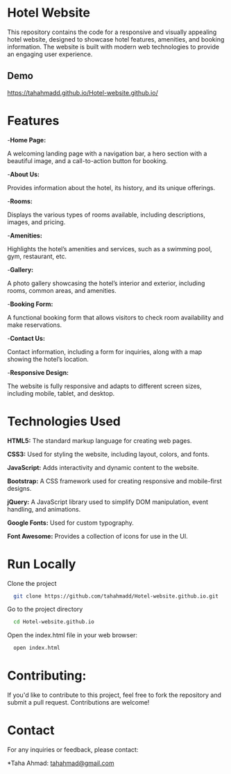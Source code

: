 
# Hotel Website

This repository contains the code for a responsive and visually appealing hotel website, designed to showcase hotel features, amenities, and booking information. The website is built with modern web technologies to provide an engaging user experience.

## Demo

https://tahahmadd.github.io/Hotel-website.github.io/

# Features

-__Home Page:__ 

A welcoming landing page with a navigation bar, a hero section with a beautiful image, and a call-to-action button for booking.

-__About Us:__

 Provides information about the hotel, its history, and its unique offerings.

-__Rooms:__ 

Displays the various types of rooms available, including descriptions, images, and pricing.

-__Amenities:__ 

Highlights the hotel’s amenities and services, such as a swimming pool, gym, restaurant, etc.

-__Gallery:__ 

A photo gallery showcasing the hotel’s interior and exterior, including rooms, common areas, and amenities.

-__Booking Form:__ 

A functional booking form that allows visitors to check room availability and make reservations.

-__Contact Us:__ 

Contact information, including a form for inquiries, along with a map showing the hotel’s location.

-__Responsive Design:__ 

The website is fully responsive and adapts to different screen sizes, including mobile, tablet, and desktop.


# Technologies Used

__HTML5:__ The standard markup language for creating web pages.

__CSS3:__ Used for styling the website, including layout, colors, and fonts.

__JavaScript:__ Adds interactivity and dynamic content to the website.

__Bootstrap:__ A CSS framework used for creating responsive and mobile-first designs.

__jQuery:__ A JavaScript library used to simplify DOM manipulation, event handling, and animations.

__Google Fonts:__ Used for custom typography.

__Font Awesome:__ Provides a collection of icons for use in the UI.



# Run Locally

Clone the project

```bash
  git clone https://github.com/tahahmadd/Hotel-website.github.io.git

```

Go to the project directory 

```bash
  cd Hotel-website.github.io

```

Open the index.html file in your web browser:

```bash
  open index.html

```

# Contributing:

If you'd like to contribute to this project, feel free to fork the repository and submit a pull request. Contributions are welcome!

# Contact
For any inquiries or feedback, please contact:

*Taha Ahmad: tahahmad@gmail.com

